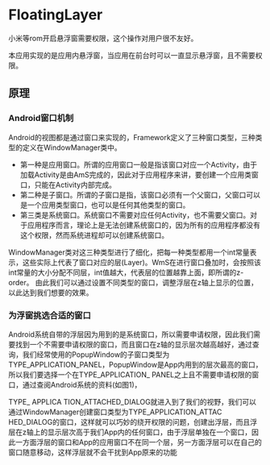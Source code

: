 # FloatingLayer
小米等rom开启悬浮窗需要权限，这个操作对用户很不友好。

本应用实现的是应用内悬浮窗，当应用在前台时可以一直显示悬浮窗，且不需要权限。
## 原理
### Android窗口机制
Android的视图都是通过窗口来实现的，Framework定义了三种窗口类型，三种类型的定义在WindowManager类中。
+ 第一种是应用窗口。所谓的应用窗口一般是指该窗口对应一个Activity，由于加载Activity是由AmS完成的，因此对于应用程序来讲，要创建一个应用类窗口，只能在Activity内部完成。
+ 第二种是子窗口。所谓的子窗口是指，该窗口必须有一个父窗口，父窗口可以是一个应用类型窗口，也可以是任何其他类型的窗口。
+ 第三类是系统窗口。系统窗口不需要对应任何Activity，也不需要父窗口。对于应用程序而言，理论上是无法创建系统窗口的，因为所有的应用程序都没有这个权限，然而系统进程却可以创建系统窗口。
	
 WindowManager类对这三种类型进行了细化，把每一种类型都用一个int常量表示，这些实际上代表了窗口对应的层(Layer)。WmS在进行窗口叠加时，会按照该int常量的大小分配不同层，int值越大，代表层的位置越靠上面，即所谓的z-order。
	由此我们可以通过设置不同类型的窗口，调整浮层在z轴上显示的位置，以此达到我们想要的效果。
### 为浮窗挑选合适的窗口
Android系统自带的浮层因为用到的是系统窗口，所以需要申请权限，因此我们需要找到一个不需要申请权限的窗口，而且窗口在z轴的显示层次越高越好，通过查询，我们经常使用的PopupWindow的子窗口类型为TYPE_APPLICATION_PANEL，PopupWindow是App内用到的层次最高的窗口，所以我们要选择一个在TYPE_APPLICATION_ PANEL之上且不需要申请权限的窗口，通过查阅Android系统的资料(如图1)，

TYPE_ APPLICA TION_ATTACHED_DIALOG就进入到了我们的视野，我们可以通过WindowManager创建窗口类型为TYPE_APPLICATION_ATTAC HED_DIALOG的窗口，这样就可以巧妙的绕开权限的问题，创建出浮层，而且浮层在z轴上的显示层次高于我们App内的任何窗口，由于浮层单独在一个窗口，因此一方面浮层的窗口和App的应用窗口不在同一个层，另一方面浮层可以在自己的窗口随意移动，这样浮层就不会干扰到App原来的功能
